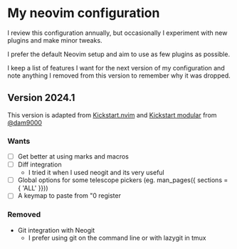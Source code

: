 # My neovim configuration
I review this configuration annually, but occasionally I experiment with new plugins and make minor tweaks.

I prefer the default Neovim setup and aim to use as few plugins as possible.

I keep a list of features I want for the next version of my configuration and note anything I removed from this version to remember why it was dropped.

## Version 2024.1
This version is adapted from [Kickstart.nvim](https://github.com/nvim-lua/kickstart.nvim) and [Kickstart modular](https://github.com/dam9000/kickstart-modular.nvim) from [@dam9000](https://github.com/dam9000)


### Wants
- [ ] Get better at using marks and macros
- [ ] Diff integration
    - I tried it when I used neogit and its very useful
- [ ] Global options for some telescope pickers (eg. man_pages({ sections = { 'ALL' }}))
- [ ] A keymap to paste from "0 register

### Removed
- Git integration with Neogit
    - I prefer using git on the command line or with lazygit in tmux
